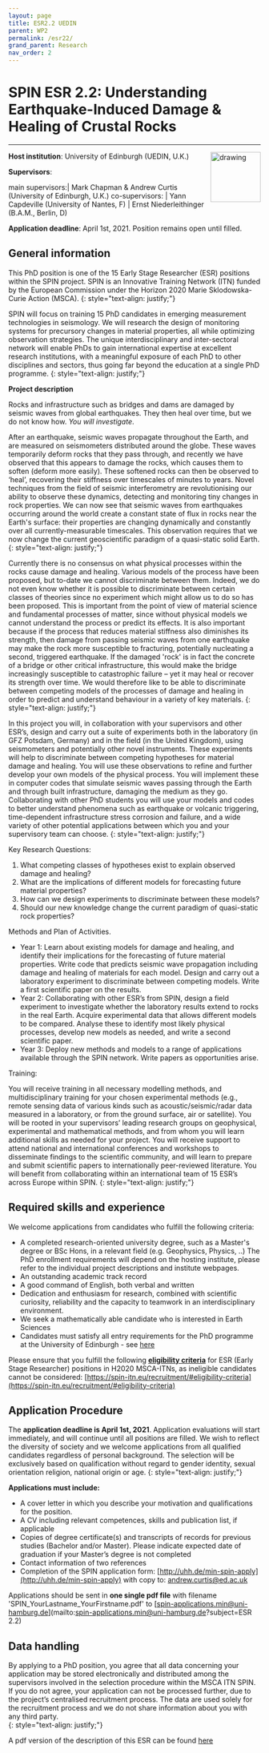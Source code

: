 ```yaml
---
layout: page
title: ESR2.2 UEDIN
parent: WP2
permalink: /esr22/
grand_parent: Research
nav_order: 2
---
```


# SPIN ESR 2.2: Understanding Earthquake-Induced Damage & Healing of Crustal Rocks
----

__Host institution__:  University of Edinburgh (UEDIN, U.K.)  <img src="/assets/images/partners-logos/UEDIN_logo.svg" alt="drawing" width="100" style="float:right"/>

__Supervisors__: 
		  
main supervisors:| Mark Chapman & Andrew Curtis (University of Edinburgh, U.K.)
co-supervisors: | Yann Capdeville (University of Nantes, F)
| Ernst Niederleithinger (B.A.M., Berlin, D)

__Application deadline__: April 1st, 2021. Position remains open until filled.  

## General information

This PhD position is one of the 15 Early Stage Researcher (ESR) positions within the SPIN project. SPIN is an Innovative Training Network (ITN) funded by the European Commission under the Horizon 2020 Marie Sklodowska-Curie Action (MSCA). 
{: style="text-align: justify;"}

SPIN will focus on training 15 PhD candidates in emerging measurement technologies in seismology. We will research the design of monitoring systems for precursory changes in material properties, all while optimizing observation strategies. The unique interdisciplinary and inter-sectoral network will enable PhDs to gain international expertise at excellent research institutions, with a meaningful exposure of each PhD to other disciplines and sectors, thus going far beyond the education at a single PhD programme.
{: style="text-align: justify;"}

__Project description__

Rocks and infrastructure such as bridges and dams are damaged by seismic waves from global earthquakes. They then heal over time, but we do not know how. _You will investigate_.

After an earthquake, seismic waves propagate throughout the Earth, and are measured on seismometers distributed around the globe. These waves temporarily deform rocks that they pass through, and recently we have observed that this appears to damage the rocks, which causes them to soften (deform more easily). These softened rocks can then be observed to ‘heal’, recovering their stiffness over timescales of minutes to years. Novel techniques from the field of seismic interferometry are revolutionising our ability to observe these dynamics, detecting and monitoring tiny changes in rock properties. We can now see that seismic waves from earthquakes occurring around the world create a constant state of flux in rocks near the Earth's surface: their properties are changing dynamically and constantly over all currently-measurable timescales. This observation requires that we now change the current geoscientific paradigm of a quasi-static solid Earth.
{: style="text-align: justify;"}

Currently there is no consensus on what physical processes within the rocks cause damage and healing. Various models of the process have been proposed, but to-date we cannot discriminate between them. Indeed, we do not even know whether it is possible to discriminate between certain classes of theories since no experiment which might allow us to do so has been proposed. This is important from the point of view of material science and fundamental processes of matter, since without physical models we cannot understand the process or predict its effects. It is also important because if the process that reduces material stiffness also diminishes its strength, then damage from passing seismic waves from one earthquake may make the rock more susceptible to fracturing, potentially nucleating a second, triggered earthquake. If the damaged 'rock' is in fact the concrete of a bridge or other critical infrastructure, this would make the bridge increasingly susceptible to catastrophic failure – yet it may heal or recover its strength over time. We would therefore like to be able to discriminate between competing models of the processes of damage and healing in order to predict and understand behaviour in a variety of key materials. 
{: style="text-align: justify;"}

In this project you will, in collaboration with your supervisors and other ESR’s, design and carry out a suite of experiments both in the laboratory (in GFZ Potsdam, Germany) and in the field (in the United Kingdom), using seismometers and potentially other novel instruments. These experiments will help to discriminate between competing hypotheses for material damage and healing. You will use these observations to refine and further develop your own models of the physical process. You will implement these in computer codes that simulate seismic waves passing through the Earth and through built infrastructure, damaging the medium as they go. Collaborating with other PhD students you will use your models and codes to better understand phenomena such as earthquake or volcanic triggering, time-dependent infrastructure stress corrosion and failure, and a wide variety of other potential applications between which you and your supervisory team can choose.
{: style="text-align: justify;"}

Key Research Questions:

1.	What competing classes of hypotheses exist to explain observed damage and healing? 
2.	What are the implications of different models for forecasting future material properties?
3.	How can we design experiments to discriminate between these models?
4.	Should our new knowledge change the current paradigm of quasi-static rock properties?

Methods and Plan of Activities.

*	Year 1: Learn about existing models for damage and healing, and identify their implications for the forecasting of future material properties. Write code that predicts seismic wave propagation including damage and healing of materials for each model. Design and carry out a laboratory experiment to discriminate between competing models. Write a first scientific paper on the results. 
*	Year 2: Collaborating with other ESR’s from SPIN, design a field experiment to investigate whether the laboratory results extend to rocks in the real Earth. Acquire experimental data that allows different models to be compared. Analyse these to identify most likely physical processes, develop new models as needed, and write a second scientific paper. 
*	Year 3: Deploy new methods and models to a range of applications available through the SPIN network. Write papers as opportunities arise.

Training:

You will receive training in all necessary modelling methods, and multidisciplinary training for your chosen experimental methods (e.g., remote sensing data of various kinds such as acoustic/seismic/radar data measured in a laboratory, or from the ground surface, air or satellite). You will be rooted in your supervisors’ leading research groups on geophysical, experimental and mathematical methods, and from whom you will learn additional skills as needed for your project. You will receive support to attend national and international conferences and workshops to disseminate findings to the scientific community, and will learn to prepare and submit scientific papers to internationally peer-reviewed literature. You will benefit from collaborating within an international team of 15 ESR’s across Europe within SPIN. 
{: style="text-align: justify;"}

## Required skills and experience

We welcome applications from candidates who fulfill the following criteria:
*	A completed research-oriented university degree, such as a Master's degree or BSc Hons, in a relevant field (e.g. Geophysics, Physics, ..) The PhD enrollment requirements will depend on the hosting institute, please refer to the individual project descriptions and institute webpages.
*	An outstanding academic track record
*	A good command of English, both verbal and written
*	Dedication and enthusiasm for research, combined with scientific curiosity, reliability and the capacity to teamwork in an interdisciplinary environment.
*	We seek a mathematically able candidate who is interested in Earth Sciences
*   Candidates must satisfy all entry requirements for the PhD programme at the University of Edinburgh - see [here](https://www.ed.ac.uk/studying/postgraduate/degrees/index.php?r=site/view&edition=2021&id=69)
 

Please ensure that you fulfill the following [__eligibility criteria__](https://spin-itn.eu/recruitment/#eligibility-criteria) for ESR (Early Stage Researcher) positions in H2020 MSCA-ITNs, as ineligible candidates cannot be considered:
[https://spin-itn.eu/recruitment/#eligibility-criteria](https://spin-itn.eu/recruitment/#eligibility-criteria)
 
## Application Procedure

The __application deadline is April 1st, 2021__. Application evaluations will start immediately, and will continue until all positions are filled. We wish to reflect the diversity of society and we welcome applications from all qualified candidates regardless of personal background. The selection will be exclusively based on qualification without regard to gender identity, sexual orientation religion, national origin or age.
{: style="text-align: justify;"}

__Applications must include:__
 
*	A cover letter in which you describe your motivation and qualifications for the position.
*	A CV including relevant competences, skills and publication list, if applicable
*	Copies of degree certificate(s) and transcripts of records for previous studies (Bachelor and/or Master). Please indicate expected date of graduation if your Master’s degree is not completed
*	Contact information of two references
*	Completion of the SPIN application form: [http://uhh.de/min-spin-apply](http://uhh.de/min-spin-apply) with copy to: [andrew.curtis@ed.ac.uk](andrew.curtis@ed.ac.uk)

Applications should be sent in __one single pdf file__ with filename 'SPIN_YourLastname_YourFirstname.pdf' to [spin-applications.min@uni-hamburg.de](mailto:spin-applications.min@uni-hamburg.de?subject=ESR 2.2) 

## Data handling

By applying to a PhD position, you agree that all data concerning your application may be stored electronically and distributed among the supervisors involved in the selection procedure within the MSCA ITN SPIN. If you do not agree, your application can not be processed further, due to the project’s centralised recruitment process. The data are used solely for the recruitment process and we do not share information about you with any third party.  
{: style="text-align: justify;"}

A pdf version of the description of this ESR can be found [here](https://spin-itn.eu/assets/documents/SPIN_advert_ESR_2_2.pdf "ESR 2.2")  
